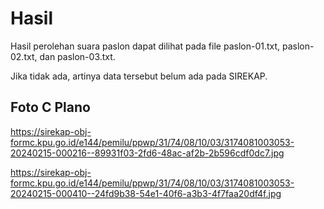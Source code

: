# Hasil

Hasil perolehan suara paslon dapat dilihat pada file paslon-01.txt, paslon-02.txt, dan paslon-03.txt.

Jika tidak ada, artinya data tersebut belum ada pada SIREKAP.

## Foto C Plano

https://sirekap-obj-formc.kpu.go.id/e144/pemilu/ppwp/31/74/08/10/03/3174081003053-20240215-000216--89931f03-2fd6-48ac-af2b-2b596cdf0dc7.jpg

https://sirekap-obj-formc.kpu.go.id/e144/pemilu/ppwp/31/74/08/10/03/3174081003053-20240215-000410--24fd9b38-54e1-40f6-a3b3-4f7faa20df4f.jpg
